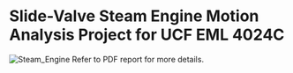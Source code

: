 Slide-Valve Steam Engine Motion Analysis Project for UCF EML 4024C
=====
![Steam_Engine](https://user-images.githubusercontent.com/39595668/158253841-fbdbda18-7910-4728-8c8b-7fd5993adadd.JPG)
Refer to PDF report for more details.
